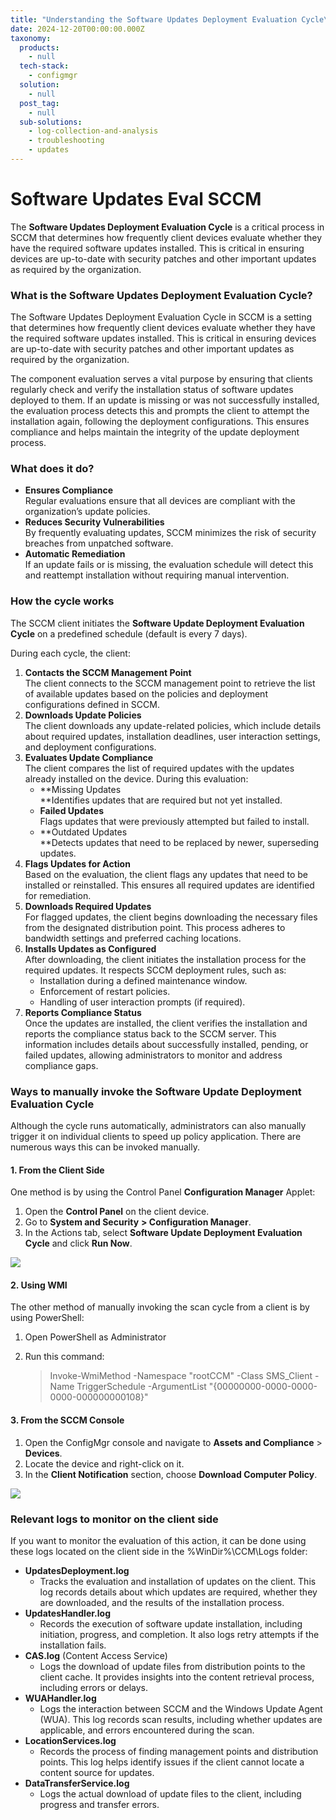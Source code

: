 ```yaml
---
title: "Understanding the Software Updates Deployment Evaluation Cycle\_in SCCM"
date: 2024-12-20T00:00:00.000Z
taxonomy:
  products:
    - null
  tech-stack:
    - configmgr
  solution:
    - null
  post_tag:
    - null
  sub-solutions:
    - log-collection-and-analysis
    - troubleshooting
    - updates
---
```


# Software Updates Eval SCCM

The **Software Updates Deployment Evaluation Cycle** is a critical process in SCCM that determines how frequently client devices evaluate whether they have the required software updates installed. This is critical in ensuring devices are up-to-date with security patches and other important updates as required by the organization.

### What is the Software Updates Deployment Evaluation Cycle?

The Software Updates Deployment Evaluation Cycle in SCCM is a setting that determines how frequently client devices evaluate whether they have the required software updates installed. This is critical in ensuring devices are up-to-date with security patches and other important updates as required by the organization.&#x20;

The component evaluation serves a vital purpose by ensuring that clients regularly check and verify the installation status of software updates deployed to them. If an update is missing or was not successfully installed, the evaluation process detects this and prompts the client to attempt the installation again, following the deployment configurations. This ensures compliance and helps maintain the integrity of the update deployment process.

### What does it do?

* **Ensures Compliance**\
  Regular evaluations ensure that all devices are compliant with the organization’s update policies.
* **Reduces Security Vulnerabilities**\
  By frequently evaluating updates, SCCM minimizes the risk of security breaches from unpatched software.
* **Automatic Remediation**\
  If an update fails or is missing, the evaluation schedule will detect this and reattempt installation without requiring manual intervention.

### How the cycle works

The SCCM client initiates the **Software Update Deployment Evaluation Cycle** on a predefined schedule (default is every 7 days).

During each cycle, the client:

1. **Contacts the SCCM Management Point**\
   The client connects to the SCCM management point to retrieve the list of available updates based on the policies and deployment configurations defined in SCCM.
2. **Downloads Update Policies**\
   The client downloads any update-related policies, which include details about required updates, installation deadlines, user interaction settings, and deployment configurations.
3. **Evaluates Update Compliance**\
   The client compares the list of required updates with the updates already installed on the device. During this evaluation:
   * \*\*Missing Updates\
     \*\*Identifies updates that are required but not yet installed.
   * **Failed Updates**\
     Flags updates that were previously attempted but failed to install.
   * \*\*Outdated Updates\
     \*\*Detects updates that need to be replaced by newer, superseding updates.
4. **Flags Updates for Action**\
   Based on the evaluation, the client flags any updates that need to be installed or reinstalled. This ensures all required updates are identified for remediation.
5. **Downloads Required Updates**\
   For flagged updates, the client begins downloading the necessary files from the designated distribution point. This process adheres to bandwidth settings and preferred caching locations.
6. **Installs Updates as Configured**\
   After downloading, the client initiates the installation process for the required updates. It respects SCCM deployment rules, such as:
   * Installation during a defined maintenance window.
   * Enforcement of restart policies.
   * Handling of user interaction prompts (if required).
7. **Reports Compliance Status**\
   Once the updates are installed, the client verifies the installation and reports the compliance status back to the SCCM server. This information includes details about successfully installed, pending, or failed updates, allowing administrators to monitor and address compliance gaps.

### Ways to manually invoke the Software Update Deployment Evaluation Cycle

Although the cycle runs automatically, administrators can also manually trigger it on individual clients to speed up policy application. There are numerous ways this can be invoked manually.

#### 1. From the Client Side

One method is by using the Control Panel **Configuration Manager** Applet:

1. Open the **Control Panel** on the client device.
2. Go to **System and Security** **> Configuration Manager**.
3. In the Actions tab, select **Software Update Deployment Evaluation Cycle** and click **Run Now**.

![](../../_images/SUDE_1.jpg)

#### 2. Using WMI

The other method of manually invoking the scan cycle from a client is by using PowerShell:

1. Open PowerShell as Administrator
2.  Run this command:

    > Invoke-WmiMethod -Namespace "rootCCM" -Class SMS\_Client -Name TriggerSchedule -ArgumentList "{00000000-0000-0000-0000-000000000108}"

#### &#x20;3. From the SCCM Console

1. Open the ConfigMgr console and navigate to **Assets and Compliance** > **Devices**.
2. Locate the device and right-click on it.
3. In the **Client Notification** section, choose **Download Computer Policy**.

![](../../_images/SUDE_2.jpg)

### Relevant logs to monitor on the client side

If you want to monitor the evaluation of this action, it can be done using these logs located on the client side in the %WinDir%\CCM\Logs folder:

* **UpdatesDeployment.log**
  * Tracks the evaluation and installation of updates on the client. This log records details about which updates are required, whether they are downloaded, and the results of the installation process.
* **UpdatesHandler.log**
  * Records the execution of software update installation, including initiation, progress, and completion. It also logs retry attempts if the installation fails.
* **CAS.log** (Content Access Service)
  * Logs the download of update files from distribution points to the client cache. It provides insights into the content retrieval process, including errors or delays.
* **WUAHandler.log**
  * Logs the interaction between SCCM and the Windows Update Agent (WUA). This log records scan results, including whether updates are applicable, and errors encountered during the scan.
* **LocationServices.log**
  * Records the process of finding management points and distribution points. This log helps identify issues if the client cannot locate a content source for updates.
* **DataTransferService.log**
  * Logs the actual download of update files to the client, including progress and transfer errors.
